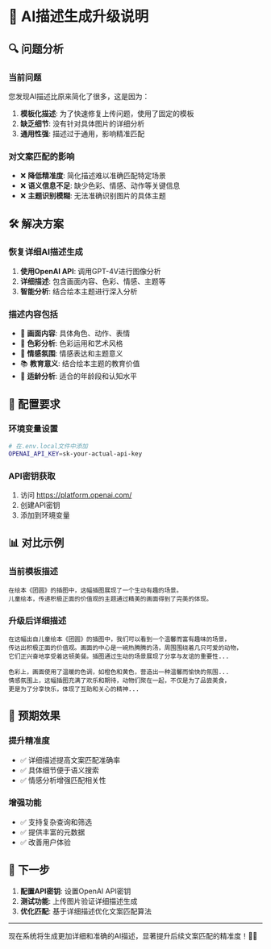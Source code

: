 # 🤖 AI描述生成升级说明

## 🔍 问题分析

### 当前问题
您发现AI描述比原来简化了很多，这是因为：

1. **模板化描述**: 为了快速修复上传问题，使用了固定的模板
2. **缺乏细节**: 没有针对具体图片的详细分析
3. **通用性强**: 描述过于通用，影响精准匹配

### 对文案匹配的影响
- ❌ **降低精准度**: 简化描述难以准确匹配特定场景
- ❌ **语义信息不足**: 缺少色彩、情感、动作等关键信息
- ❌ **主题识别模糊**: 无法准确识别图片的具体主题

## 🛠️ 解决方案

### 恢复详细AI描述生成
1. **使用OpenAI API**: 调用GPT-4V进行图像分析
2. **详细描述**: 包含画面内容、色彩、情感、主题等
3. **智能分析**: 结合绘本主题进行深入分析

### 描述内容包括
- 📸 **画面内容**: 具体角色、动作、表情
- 🎨 **色彩分析**: 色彩运用和艺术风格
- 💝 **情感氛围**: 情感表达和主题意义
- 📚 **教育意义**: 结合绘本主题的教育价值
- 👶 **适龄分析**: 适合的年龄段和认知水平

## 🔧 配置要求

### 环境变量设置
```bash
# 在.env.local文件中添加
OPENAI_API_KEY=sk-your-actual-api-key
```

### API密钥获取
1. 访问 https://platform.openai.com/
2. 创建API密钥
3. 添加到环境变量

## 📊 对比示例

### 当前模板描述
```
在绘本《团圆》的插图中，这幅插图展现了一个生动有趣的场景。
儿童绘本，传递积极正面的价值观的主题通过精美的画面得到了完美的体现。
```

### 升级后详细描述
```
在这幅出自儿童绘本《团圆》的插图中，我们可以看到一个温馨而富有趣味的场景，
传达出积极正面的价值观。画面的中心是一碗热腾腾的汤，周围围绕着几只可爱的动物，
它们正兴奋地享受着这顿美餐。插图通过生动的场景展现了分享与友谊的重要性...

色彩上，画面使用了温暖的色调，如橙色和黄色，营造出一种温馨而愉快的氛围...
情感氛围上，这幅插图充满了欢乐和期待，动物们聚在一起，不仅是为了品尝美食，
更是为了分享快乐，体现了互助和关心的精神...
```

## 🎯 预期效果

### 提升精准度
- ✅ 详细描述提高文案匹配准确率
- ✅ 具体细节便于语义搜索
- ✅ 情感分析增强匹配相关性

### 增强功能
- ✅ 支持复杂查询和筛选
- ✅ 提供丰富的元数据
- ✅ 改善用户体验

## 🚀 下一步

1. **配置API密钥**: 设置OpenAI API密钥
2. **测试功能**: 上传图片验证详细描述生成
3. **优化匹配**: 基于详细描述优化文案匹配算法

---

现在系统将生成更加详细和准确的AI描述，显著提升后续文案匹配的精准度！🎨✨ 